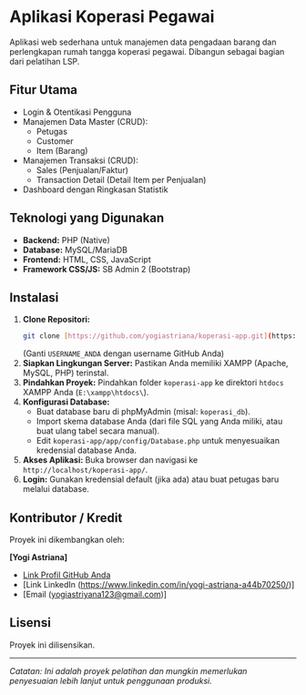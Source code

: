 # Aplikasi Koperasi Pegawai

Aplikasi web sederhana untuk manajemen data pengadaan barang dan perlengkapan rumah tangga koperasi pegawai.
Dibangun sebagai bagian dari pelatihan LSP.

## Fitur Utama

* Login & Otentikasi Pengguna
* Manajemen Data Master (CRUD):
    * Petugas
    * Customer
    * Item (Barang)
* Manajemen Transaksi (CRUD):
    * Sales (Penjualan/Faktur)
    * Transaction Detail (Detail Item per Penjualan)
* Dashboard dengan Ringkasan Statistik

## Teknologi yang Digunakan

* **Backend:** PHP (Native)
* **Database:** MySQL/MariaDB
* **Frontend:** HTML, CSS, JavaScript
* **Framework CSS/JS:** SB Admin 2 (Bootstrap)

## Instalasi

1.  **Clone Repositori:**
    ```bash
    git clone [https://github.com/yogiastriana/koperasi-app.git](https://github.com/yogiastriana/koperasi-app.git)
    ```
    (Ganti `USERNAME_ANDA` dengan username GitHub Anda)
2.  **Siapkan Lingkungan Server:** Pastikan Anda memiliki XAMPP (Apache, MySQL, PHP) terinstal.
3.  **Pindahkan Proyek:** Pindahkan folder `koperasi-app` ke direktori `htdocs` XAMPP Anda (`E:\xampp\htdocs\`).
4.  **Konfigurasi Database:**
    * Buat database baru di phpMyAdmin (misal: `koperasi_db`).
    * Import skema database Anda (dari file SQL yang Anda miliki, atau buat ulang tabel secara manual).
    * Edit `koperasi-app/app/config/Database.php` untuk menyesuaikan kredensial database Anda.
5.  **Akses Aplikasi:** Buka browser dan navigasi ke `http://localhost/koperasi-app/`.
6.  **Login:** Gunakan kredensial default (jika ada) atau buat petugas baru melalui database.

## Kontributor / Kredit

Proyek ini dikembangkan oleh:

**[Yogi Astriana]**
* [Link Profil GitHub Anda](https://github.com/yogiastriana)
* [Link LinkedIn (https://www.linkedin.com/in/yogi-astriana-a44b70250/)]
* [Email (yogiastriyana123@gmail.com)]

## Lisensi

Proyek ini dilisensikan.

---
*Catatan: Ini adalah proyek pelatihan dan mungkin memerlukan penyesuaian lebih lanjut untuk penggunaan produksi.*
